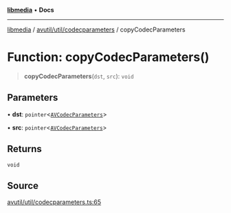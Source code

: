 [**libmedia**](../../../../README.md) • **Docs**

***

[libmedia](../../../../README.md) / [avutil/util/codecparameters](../README.md) / copyCodecParameters

# Function: copyCodecParameters()

> **copyCodecParameters**(`dst`, `src`): `void`

## Parameters

• **dst**: `pointer`\<[`AVCodecParameters`](../../../struct/avcodecparameters/classes/AVCodecParameters.md)\>

• **src**: `pointer`\<[`AVCodecParameters`](../../../struct/avcodecparameters/classes/AVCodecParameters.md)\>

## Returns

`void`

## Source

[avutil/util/codecparameters.ts:65](https://github.com/zhaohappy/libmedia/blob/b4bb608d2b1c00d036d73fc8d222b1a97be53694/src/avutil/util/codecparameters.ts#L65)

